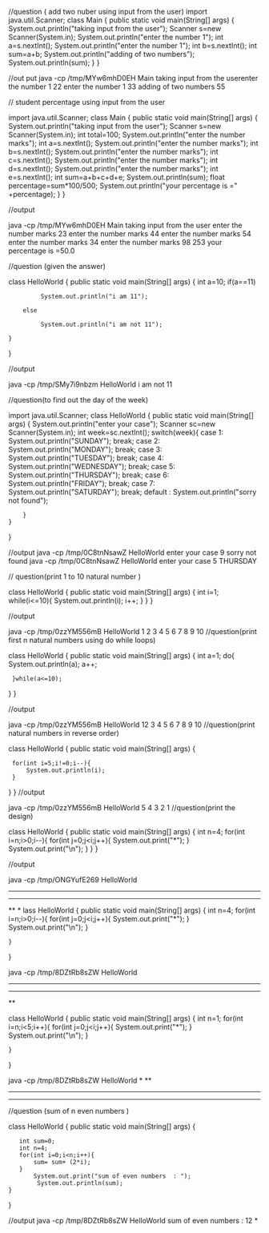 //question ( add two nuber using input from the user)
import java.util.Scanner;
class Main {
    public static void main(String[] args) {
        System.out.println("taking input from the user");
        Scanner s=new Scanner(System.in);
        System.out.println("enter the number 1");
        int a=s.nextInt();
        System.out.println("enter the number 1");
        int b=s.nextInt();
        int sum=a+b;
        System.out.println("adding of two numbers");
        System.out.println(sum);
    }
}

//out put 
java -cp /tmp/MYw6mhD0EH Main
taking input from the userenter the number 1
22
enter the number 1
33
adding of two numbers
55


// student percentage using input from the user



import java.util.Scanner;
class Main {
    public static void main(String[] args) {
        System.out.println("taking input from the user");
        Scanner s=new Scanner(System.in);
        int total=100;
        System.out.println("enter the number marks");
        int a=s.nextInt();
        System.out.println("enter the number marks");
        int b=s.nextInt();
        System.out.println("enter the number marks");
        int c=s.nextInt();
        System.out.println("enter the number marks");
        int d=s.nextInt();
        System.out.println("enter the number marks");
        int e=s.nextInt();
        int sum=a+b+c+d+e;
        System.out.println(sum);
        float percentage=sum*100/500;
        System.out.println("your percentage is =" +percentage);
        }
}

//output

java -cp /tmp/MYw6mhD0EH Main
taking input from the user
enter the number marks
23
enter the number marks
44
enter the number marks
54
enter the number marks
34
enter the number marks
98
253
your percentage is =50.0

//question (given the answer)



class HelloWorld {
    public static void main(String[] args) {
        int a=10;
        if(a==11)
        
             System.out.println("i am 11");
        
        else
        
             System.out.println("i am not 11");
        
    }
}

//output

java -cp /tmp/SMy7i9nbzm HelloWorld
i am not 11

//question(to find out the day of the week)

import java.util.Scanner;
class HelloWorld {
    public static void main(String[] args) {
        System.out.println("enter your case");
        Scanner sc=new Scanner(System.in);
        int week=sc.nextInt();
        switch(week){
            case 1:
                System.out.println("SUNDAY");
                break;
              case 2:
                System.out.println("MONDAY");
                break;
                case 3:
                System.out.println("TUESDAY");
                break;
                case 4:
                System.out.println("WEDNESDAY");
                break;
                case 5:
                System.out.println("THURSDAY");
                break;
                case 6:
                System.out.println("FRIDAY");
                break;
                case 7:
                System.out.println("SATURDAY");
                break;
                default :
                System.out.println("sorry not found");
    
        }
    }
}

//output
java -cp /tmp/0C8tnNsawZ HelloWorld
enter your case
9
sorry not found
java -cp /tmp/0C8tnNsawZ HelloWorld
enter your case
5
THURSDAY

// question(print 1 to 10 natural number )

class HelloWorld {
    public static void main(String[] args) {
        int i=1;
        while(i<=10){
        System.out.println(i);
        i++;
    }
 }
}

//output

java -cp /tmp/0zzYM556mB HelloWorld
1
2
3
4
5
6
7
8
9
10
//question(print first n natural numbers using do while loops)



class HelloWorld {
    public static void main(String[] args) {
      int a=1;
      do{
          System.out.println(a);
          a++;
          
     }while(a<=10);
    
 }
}

//output

java -cp /tmp/0zzYM556mB HelloWorld
12
3
4
5
6
7
8
9
10
//question(print natural numbers in reverse order)



class HelloWorld {
    public static void main(String[] args) {
     
     for(int i=5;i!=0;i--){
         System.out.println(i);
     }
          
    
    
 }
}
//output

java -cp /tmp/0zzYM556mB HelloWorld
5
4
3
2
1
//question(print the design)

class HelloWorld {
    public static void main(String[] args) {
   int n=4;
   for(int i=n;i>0;i--){
       for(int j=0;j<i;j++){
    System.out.print("*");
      }
  System.out.print("\n");
      }
   }
}

//output

java -cp /tmp/ONGYufE269 HelloWorld
****
***
**
*
lass HelloWorld {
    public static void main(String[] args) {
        int n=4;
        for(int i=n;i>0;i--){
            for(int j=0;j<i;j++){
                 System.out.print("*");
            }
        System.out.print("\n");
        }
            
    }
}

java -cp /tmp/8DZtRb8sZW HelloWorld
****
***
**

class HelloWorld {
    public static void main(String[] args) {
        int n=1;
        for(int i=n;i<5;i++){
            for(int j=0;j<i;j++){
                 System.out.print("*");
            }
        System.out.print("\n");
        }
            
    }
}

java -cp /tmp/8DZtRb8sZW HelloWorld
*
**
***
****
//question (sum of n even numbers )

class HelloWorld {
    public static void main(String[] args) {
       
       int sum=0;
       int n=4;
       for(int i=0;i<n;i++){
           sum= sum+ (2*i);
       }
           System.out.print("sum of even numbers  : ");
            System.out.println(sum);
    }
}

//output  java -cp /tmp/8DZtRb8sZW HelloWorld
sum of even numbers  : 12
*

